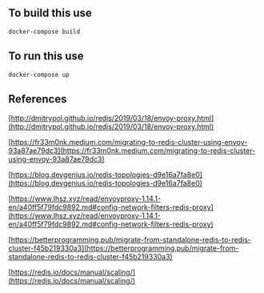 ## To build this use
`docker-compose build`

## To run this use
`docker-compose up`

## References
[http://dmitrypol.github.io/redis/2019/03/18/envoy-proxy.html](http://dmitrypol.github.io/redis/2019/03/18/envoy-proxy.html)

[https://fr33m0nk.medium.com/migrating-to-redis-cluster-using-envoy-93a87ae79dc3](https://fr33m0nk.medium.com/migrating-to-redis-cluster-using-envoy-93a87ae79dc3)

[https://blog.devgenius.io/redis-topologies-d9e16a7fa8e0](https://blog.devgenius.io/redis-topologies-d9e16a7fa8e0)

[https://www.lhsz.xyz/read/envoyproxy-1.14.1-en/a40ff5f79fdc9892.md#config-network-filters-redis-proxy](https://www.lhsz.xyz/read/envoyproxy-1.14.1-en/a40ff5f79fdc9892.md#config-network-filters-redis-proxy)

[https://betterprogramming.pub/migrate-from-standalone-redis-to-redis-cluster-f45b219330a3](https://betterprogramming.pub/migrate-from-standalone-redis-to-redis-cluster-f45b219330a3)

[https://redis.io/docs/manual/scaling/](https://redis.io/docs/manual/scaling/)